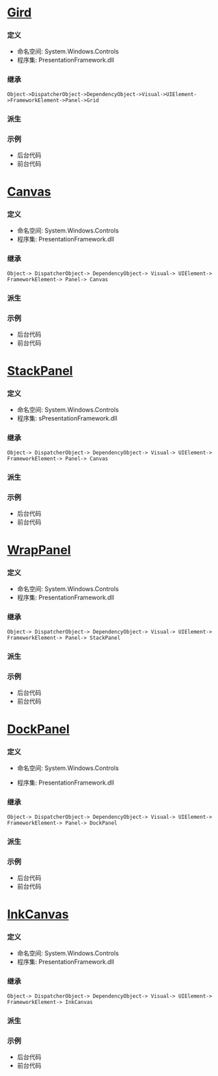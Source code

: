 # [Gird](https://docs.microsoft.com/zh-cn/dotnet/api/system.windows.controls.grid?view=windowsdesktop-6.0)
### 定义
+ 命名空间: System.Windows.Controls 
+ 程序集: PresentationFramework.dll
### 继承
    Object->DispatcherObject->DependencyObject->Visual->UIElement->FrameworkElement->Panel->Grid
### 派生
### 示例
+ 后台代码
+ 前台代码
# [Canvas](https://docs.microsoft.com/zh-cn/dotnet/api/system.windows.controls.canvas?view=windowsdesktop-6.0)
### 定义
+ 命名空间: System.Windows.Controls
+ 程序集: PresentationFramework.dll
### 继承
    Object-> DispatcherObject-> DependencyObject-> Visual-> UIElement-> FrameworkElement-> Panel-> Canvas
### 派生
### 示例
+ 后台代码
+ 前台代码

# [StackPanel](https://docs.microsoft.com/zh-cn/dotnet/api/system.windows.controls.stackpanel?view=windowsdesktop-6.0)
### 定义
+ 命名空间: System.Windows.Controls
+ 程序集: sPresentationFramework.dll
### 继承
    Object-> DispatcherObject-> DependencyObject-> Visual-> UIElement-> FrameworkElement-> Panel-> Canvas
### 派生
### 示例
+ 后台代码
+ 前台代码

# [WrapPanel](https://docs.microsoft.com/zh-cn/dotnet/api/system.windows.controls.wrappanel?view=windowsdesktop-6.0)
### 定义
+ 命名空间: System.Windows.Controls
+ 程序集: PresentationFramework.dll
### 继承
    Object-> DispatcherObject-> DependencyObject-> Visual-> UIElement-> FrameworkElement-> Panel-> StackPanel
### 派生
### 示例
+ 后台代码
+ 前台代码

# [DockPanel](https://docs.microsoft.com/zh-cn/dotnet/api/system.windows.controls.dockpanel?view=windowsdesktop-6.0)
### 定义
+ 命名空间: System.Windows.Controls

+ 程序集: PresentationFramework.dll
### 继承
    Object-> DispatcherObject-> DependencyObject-> Visual-> UIElement-> FrameworkElement-> Panel-> DockPanel
### 派生
### 示例
+ 后台代码
+ 前台代码

# [InkCanvas](https://docs.microsoft.com/zh-cn/dotnet/api/system.windows.controls.inkcanvas?view=windowsdesktop-6.0)
### 定义
+ 命名空间: System.Windows.Controls
+ 程序集: PresentationFramework.dll
### 继承
    Object-> DispatcherObject-> DependencyObject-> Visual-> UIElement-> FrameworkElement-> InkCanvas
### 派生
### 示例
+ 后台代码
+ 前台代码
